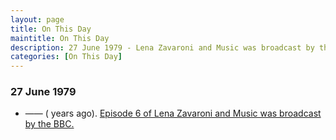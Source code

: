 ```yaml
---
layout: page
title: On This Day
maintitle: On This Day
description: 27 June 1979 - Lena Zavaroni and Music was broadcast by the BBC.
categories: [On This Day]
---
```


### 27 June 1979
* —— (<span id="age1"></span> years ago). [Episode 6 of Lena Zavaroni and Music was broadcast by the BBC.](/bbc%20one/lena%20zavaroni%20and%20music/1979/06/27/lena-zavaroni-and-music.html)

<!-- Script for calculating number of years ago -->
<script>
var dob = '19790627';
var year = Number(dob.substr(0, 4));
var month = Number(dob.substr(4, 2)) - 1;
var day = Number(dob.substr(6, 2));
var today = new Date();
var age1 = today.getFullYear() - year;
if (today.getMonth() < month || (today.getMonth() == month && today.getDate() < day)) {
age1--;
}
document.getElementById("age1").innerHTML=age1;
</script>

